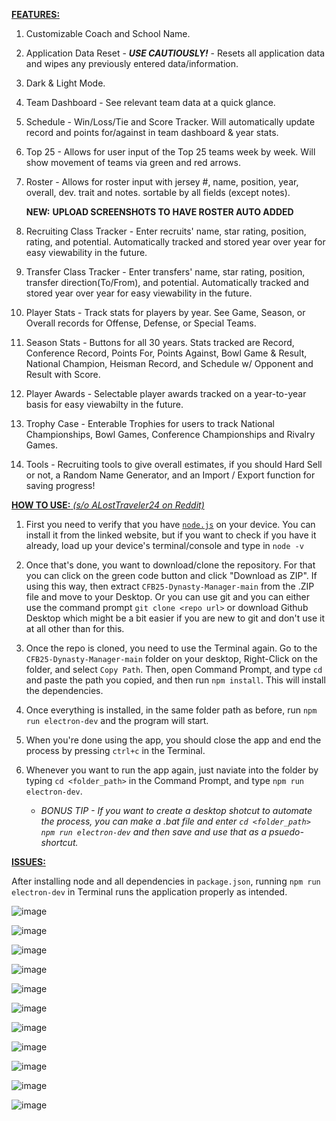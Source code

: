 <ins>**FEATURES:**</ins>

1. Customizable Coach and School Name.
2. Application Data Reset - ***USE CAUTIOUSLY!*** - Resets all application data and wipes any previously entered data/information.
3. Dark & Light Mode.
4. Team Dashboard - See relevant team data at a quick glance.
5. Schedule - Win/Loss/Tie and Score Tracker. Will automatically update record and points for/against in team dashboard & year stats.
6. Top 25 - Allows for user input of the Top 25 teams week by week.  Will show movement of teams via green and red arrows. 
7. Roster - Allows for roster input with jersey #, name, position, year, overall, dev. trait and notes. sortable by all fields (except notes).
   
   **NEW:** **UPLOAD SCREENSHOTS TO HAVE ROSTER AUTO ADDED** 
8. Recruiting Class Tracker - Enter recruits' name, star rating, position, rating, and potential. Automatically tracked and stored year over year for easy viewability in the future.
9. Transfer Class Tracker - Enter transfers' name, star rating, position, transfer direction(To/From), and potential. Automatically tracked and stored year over year for easy viewability in the future.
10. Player Stats - Track stats for players by year.  See Game, Season, or Overall records for Offense, Defense, or Special Teams.  
11. Season Stats - Buttons for all 30 years. Stats tracked are Record, Conference Record, Points For, Points Against, Bowl Game & Result, National Champion, Heisman Record, and Schedule w/ Opponent and Result with Score.
12. Player Awards - Selectable player awards tracked on a year-to-year basis for easy viewabilty in the future.
13. Trophy Case - Enterable Trophies for users to track National Championships, Bowl Games, Conference Championships and Rivalry Games.
14. Tools - Recruiting tools to give overall estimates, if you should Hard Sell or not, a Random Name Generator, and an Import / Export function for saving progress!


<ins>**HOW TO USE:** _(s/o ALostTraveler24 on Reddit)_</ins>

1. First you need to verify that you have [`node.js`](https://nodejs.org/en/download/package-manager/current) on your device. You can install it from the linked website, but if you want to check if you have it already, load up your device's terminal/console and type in `node -v`
2. Once that's done, you want to download/clone the repository. For that you can click on the green code button and click "Download as ZIP".  If using this way, then extract `CFB25-Dynasty-Manager-main` from the .ZIP file and move to your Desktop.  Or you can use git and you can either use the command prompt `git clone <repo url>` or download Github Desktop which might be a bit easier if you are new to git and don't use it at all other than for this.
3. Once the repo is cloned, you need to use the Terminal again.  Go to the `CFB25-Dynasty-Manager-main` folder on your desktop, Right-Click on the folder, and select `Copy Path`.  Then, open Command Prompt, and type `cd` and paste the path you copied, and then run `npm install`. This will install the dependencies.
4. Once everything is installed, in the same folder path as before, run `npm run electron-dev` and the program will start.
5. When you're done using the app, you should close the app and end the process by pressing `ctrl+c` in the Terminal.
6. Whenever you want to run the app again, just naviate into the folder by typing `cd <folder_path>` in the Command Prompt, and type `npm run electron-dev`.

   * *BONUS TIP - If you want to create a desktop shotcut to automate the process, you can make a .bat file and enter `cd <folder_path> npm run electron-dev` and then save and use that as a psuedo-shortcut.*



<ins>**ISSUES:**</ins>
  
  After installing node and all dependencies in `package.json`, running `npm run electron-dev` in Terminal runs the application properly as intended.


![image](https://github.com/user-attachments/assets/5f81576e-aa6a-4d81-84c6-4c947c35908d)

![image](https://github.com/user-attachments/assets/d14b1463-ca1e-4595-b515-456fec421223)

![image](https://github.com/user-attachments/assets/c5755902-f864-4f11-8790-b1a28f3fb3bd)

![image](https://github.com/user-attachments/assets/dd292162-40d2-4e0d-84cd-68c2e4a9577f)

![image](https://github.com/user-attachments/assets/aa6c87a7-55cc-4c1b-b754-81daaf503804)

![image](https://github.com/user-attachments/assets/6fa8ecd1-d653-47fb-9018-a3b2cb98976d)

![image](https://github.com/user-attachments/assets/014252ff-94f6-49fc-ab1c-55d3a2d5ac16)

![image](https://github.com/user-attachments/assets/d7a992e7-27b0-48b0-bb49-bf2e3162cc06)

![image](https://github.com/user-attachments/assets/ac4231aa-a26d-484b-8470-5586da00a5fd)

![image](https://github.com/user-attachments/assets/5a4a9ef9-3d71-4521-befa-fd6b9a723aa6)

![image](https://github.com/user-attachments/assets/7bcb8bd6-bc1b-4df4-8353-7c53729f7d0f)

